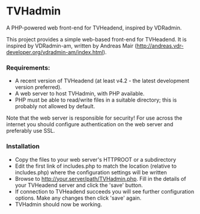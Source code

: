 # TVHadmin
A PHP-powered web front-end for TVHeadend, inspired by VDRadmin.

This project provides a simple web-based front-end for TVHeadend. It is inspired by VDRadmin-am, written by Andreas Mair (http://andreas.vdr-developer.org/vdradmin-am/index.html).


### Requirements:
- A recent version of TVHeadend (at least v4.2 - the latest development version preferred).
- A web server to host TVHadmin, with PHP available.
- PHP must be able to read/write files in a suitable directory; this is probably not allowed by default.

Note that the web server is responsible for security! For use across the internet you should configure authentication on the web server and preferably use SSL.

### Installation
- Copy the files to your web server's HTTPROOT or a subdirectory
- Edit the first link of includes.php to match the location (relative to includes.php) where the configuration settings will be written
- Browse to http://your.server/path/TVHadmin.php. Fill in the details of your TVHeadend server and click the 'save' button.
- If connection to TVHeadend succeeds you will see further configuration options. Make any changes then click 'save' again.
- TVHadmin should now be working.
